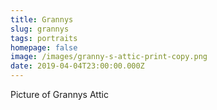 ```yaml
---
title: Grannys
slug: grannys
tags: portraits
homepage: false
image: /images/granny-s-attic-print-copy.png
date: 2019-04-04T23:00:00.000Z
---
```

Picture of Grannys Attic
